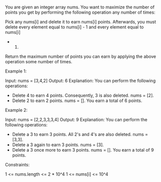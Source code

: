 You are given an integer array nums. You want to maximize the number of
points you get by performing the following operation any number of
times:


Pick any nums[i] and delete it to earn nums[i] points. Afterwards, you must
delete every element equal to nums[i] - 1 and every element equal to nums[i]
+ 1.


Return the maximum number of points you can earn by applying the above
operation some number of times.


Example 1:


Input: nums = [3,4,2]
Output: 6
Explanation: You can perform the following operations:
- Delete 4 to earn 4 points. Consequently, 3 is also deleted. nums = [2].
- Delete 2 to earn 2 points. nums = [].
You earn a total of 6 points.


Example 2:


Input: nums = [2,2,3,3,3,4]
Output: 9
Explanation: You can perform the following operations:
- Delete a 3 to earn 3 points. All 2's and 4's are also deleted. nums =
[3,3].
- Delete a 3 again to earn 3 points. nums = [3].
- Delete a 3 once more to earn 3 points. nums = [].
You earn a total of 9 points.


Constraints:


1 <= nums.length <= 2 * 10^4
1 <= nums[i] <= 10^4




